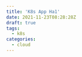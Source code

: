 ```yaml
---
title: 'K8s App Ha1'
date: 2021-11-23T08:28:28Z
draft: true
tags:
  - k8s
categories:
  - cloud
---
```

